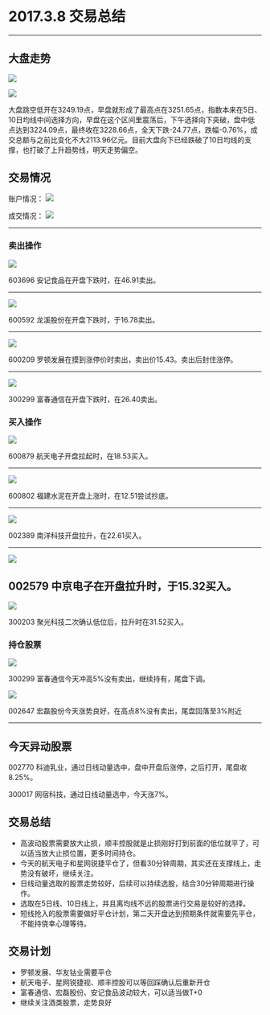 # 2017.3.8 交易总结

------

## 大盘走势

![](./pic/20170308-dapan2.png)

![](./pic/20170308-dapan.png)

大盘跳空低开在3249.19点，早盘就形成了最高点在3251.65点，指数本来在5日、10日均线中间选择方向，早盘在这个区间里震荡后，下午选择向下突破，盘中低点达到3224.09点，最终收在3228.66点，全天下跌-24.77点，跌幅-0.76%，成交总额与之前比变化不大2113.96亿元。目前大盘向下已经跌破了10日均线的支撑，也打破了上升趋势线，明天走势偏空。

## 交易情况

账户情况：
![](./pic/20170308-zhanghu.jpg)

成交情况：
![](./pic/20170308-chengjiao.jpg)

------

### 卖出操作

![](./pic/20170308-603696.png)

603696 安记食品在开盘下跌时，在46.91卖出。

------

![](./pic/20170308-600592.png)

600592 龙溪股份在开盘下跌时，于16.78卖出。

------

![](./pic/20170308-600209.png)

600209 罗顿发展在摸到涨停价时卖出，卖出价15.43。卖出后封住涨停。

------

![](./pic/20170308-300299.png)

300299 富春通信在开盘下跌时，在26.40卖出。

### 买入操作

![](./pic/20170308-600879.png)

600879 航天电子开盘拉起时，在18.53买入。

------

![](./pic/20170308-600802.png)

600802 福建水泥在开盘上涨时，在12.51尝试抄底。

------

![](./pic/20170308-002389.png)

002389 南洋科技开盘拉升，在22.61买入。

------

![](./pic/20170308-002579.png)

002579 中京电子在开盘拉升时，于15.32买入。
------

![](./pic/20170308-300203.png)

300203 聚光科技二次确认低位后，拉升时在31.52买入。

### 持仓股票

![](./pic/20170307-300299.png)

300299 富春通信今天冲高5%没有卖出，继续持有，尾盘下调。

![](./pic/20170307-002647.png)

002647 宏磊股份今天涨势良好，在高点8%没有卖出，尾盘回落至3%附近

------

## 今天异动股票

002770 科迪乳业，通过日线动量选中，盘中开盘后涨停，之后打开，尾盘收8.25%。

300017 网宿科技，通过日线动量选中，今天涨7%。


## 交易总结

- 高波动股票需要放大止损，顺丰控股就是止损刚好打到前面的低位就平了，可以适当放大止损位置，更多时间持仓。
- 今天的航天电子和星网锐捷平仓了，但看30分钟周期，其实还在支撑线上，走势没有破坏，继续关注。
- 日线动量选取的股票走势较好，后续可以持续选股，结合30分钟周期进行操作。
- 选取在5日线、10日线上，并且离均线不远的股票进行交易是较好的选择。
- 短线抢入的股票需要做好平仓计划，第二天开盘达到预期条件就需要先平仓，不能持侥幸心理等待。

## 交易计划

- 罗顿发展、华友钴业需要平仓
- 航天电子、星网锐捷视、顺丰控股可以等回踩确认后重新开仓
- 富春通信、宏磊股份、安记食品波动较大，可以适当做T+0
- 继续关注酒类股票，走势良好

